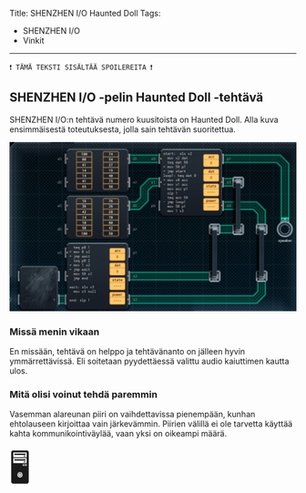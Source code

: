 Title: SHENZHEN I/O Haunted Doll
Tags: 
  - SHENZHEN I/O
  - Vinkit
---
`❗ TÄMÄ TEKSTI SISÄLTÄÄ SPOILEREITA ❗`

## SHENZHEN I/O -pelin Haunted Doll -tehtävä
SHENZHEN I/O:n tehtävä numero kuusitoista on Haunted Doll. Alla kuva ensimmäisestä toteutuksesta, jolla sain tehtävän suoritettua.

![Haunted Doll](../images/shenzhen_16.jpg)  

### Missä menin vikaan

En missään, tehtävä on helppo ja tehtävänanto on jälleen hyvin ymmärrettävissä. Eli soitetaan pyydettäessä valittu audio kaiuttimen kautta ulos.

### Mitä olisi voinut tehdä paremmin

Vasemman alareunan piiri on vaihdettavissa pienempään, kunhan ehtolauseen kirjoittaa vain järkevämmin. Piirien välillä ei ole tarvetta käyttää kahta kommunikointiväylää, vaan yksi on oikeampi määrä.

<span style="font-size:4em;">🖥️</span>